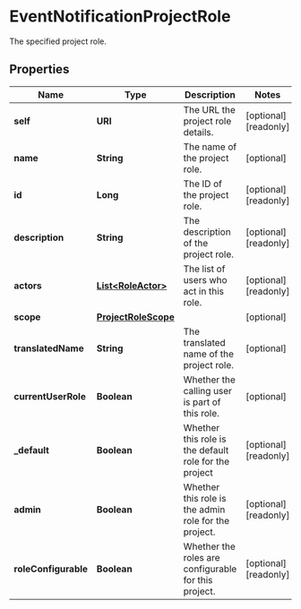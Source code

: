 

# EventNotificationProjectRole

The specified project role.

## Properties

| Name | Type | Description | Notes |
|------------ | ------------- | ------------- | -------------|
|**self** | **URI** | The URL the project role details. |  [optional] [readonly] |
|**name** | **String** | The name of the project role. |  [optional] |
|**id** | **Long** | The ID of the project role. |  [optional] [readonly] |
|**description** | **String** | The description of the project role. |  [optional] [readonly] |
|**actors** | [**List&lt;RoleActor&gt;**](RoleActor.md) | The list of users who act in this role. |  [optional] [readonly] |
|**scope** | [**ProjectRoleScope**](ProjectRoleScope.md) |  |  [optional] |
|**translatedName** | **String** | The translated name of the project role. |  [optional] |
|**currentUserRole** | **Boolean** | Whether the calling user is part of this role. |  [optional] |
|**_default** | **Boolean** | Whether this role is the default role for the project |  [optional] [readonly] |
|**admin** | **Boolean** | Whether this role is the admin role for the project. |  [optional] [readonly] |
|**roleConfigurable** | **Boolean** | Whether the roles are configurable for this project. |  [optional] [readonly] |



